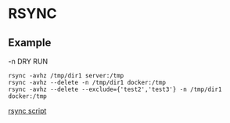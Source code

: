 # RSYNC

## Example

-n DRY RUN

```
rsync -avhz /tmp/dir1 server:/tmp
rsync -avhz --delete -n /tmp/dir1 docker:/tmp
rsync -avhz --delete --exclude={'test2','test3'} -n /tmp/dir1 docker:/tmp
```

[rsync script](scripts/rsync_dir.sh)

